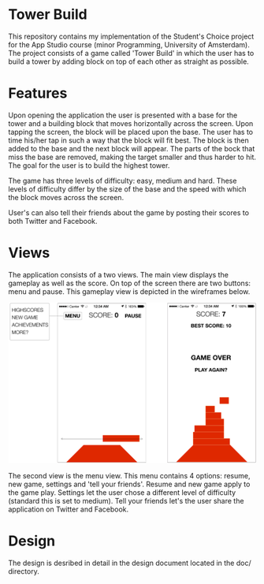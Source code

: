 Tower Build
===========
This repository contains my implementation of the Student's Choice project for the App Studio course (minor Programming, University of Amsterdam). The project consists of a game called 'Tower Build' in which the user has to build a tower by adding block on top of each other as straight as possible.

Features
==========
Upon opening the application the user is presented with a base for the tower and a building block that moves horizontally across the screen. Upon tapping the screen, the block will be placed upon the base. The user has to time his/her tap in such a way that the block will fit best. The block is then added to the base and the next block will appear. The parts of the bock that miss the base are removed, making the target smaller and thus harder to hit. The goal for the user is to build the highest tower.

The game has three levels of difficulty: easy, medium and hard. These levels of difficulty differ by the size of the base and the speed with which the block moves across the screen.

User's can also tell their friends about the game by posting their scores to both Twitter and Facebook.

Views
==========
The application consists of a two views. The main view displays the gameplay as well as the score. On top of the screen there are two buttons: menu and pause. This gameplay view is depicted in the wireframes below.

![alt tag](https://github.com/douweknook/TowerBuild/blob/master/doc/TowerBuildWireframe.jpg)

The second view is the menu view. This menu contains 4 options: resume, new game, settings and 'tell your friends'. Resume and new game apply to the game play. Settings let the user chose a different level of difficulty (standard this is set to medium). Tell your friends let's the user share the application on Twitter and Facebook.

Design
==========
The design is desribed in detail in the design document located in the doc/ directory.
